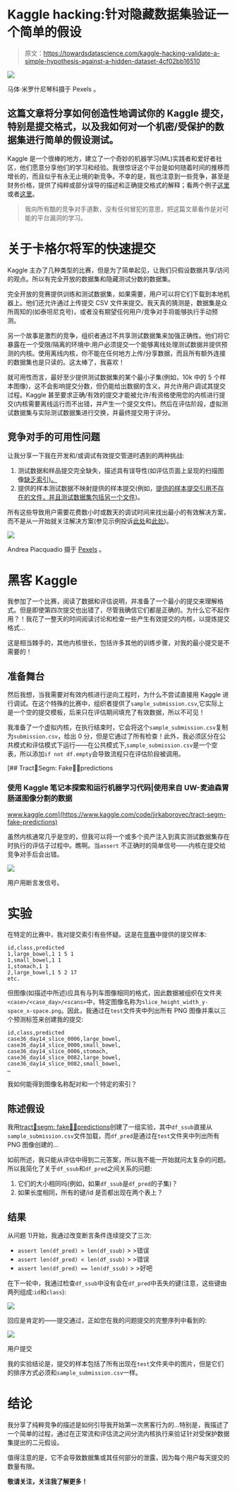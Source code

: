 # Kaggle hacking:针对隐藏数据集验证一个简单的假设

> 原文：<https://towardsdatascience.com/kaggle-hacking-validate-a-simple-hypothesis-against-a-hidden-dataset-4cf02bb16510>

![](img/2286322c48d1a0aeef83f121304fbee0.png)

马体·米罗什尼琴科摄于 Pexels 。

## 这篇文章将分享如何创造性地调试你的 Kaggle 提交，特别是提交格式，以及我如何对一个机密/受保护的数据集进行简单的假设测试。

Kaggle 是一个很棒的地方，建立了一个奇妙的机器学习(ML)实践者和爱好者社区，他们愿意分享他们的学习和经验。我很惊讶这个平台是如何随着时间的推移而增长的，而且似乎有永无止境的新竞争。不幸的是，我也注意到一些竞争，甚至是财务价格，提供了纯粹或部分误导的描述和正确提交格式的解释；看两个例子[这里](https://www.kaggle.com/competitions/birdclef-2022/discussion/309001)或者[这里](https://www.kaggle.com/competitions/uw-madison-gi-tract-image-segmentation/discussion/320908)。

> 我向所有酷的竞争对手道歉，没有任何冒犯的意思，把这篇文章看作是对可能的平台漏洞的学习。

# 关于卡格尔将军的快速提交

Kaggle 主办了几种类型的比赛，但是为了简单起见，让我们只假设数据共享/访问的观点。所以有完全开放的数据集和隐藏测试分数的数据集。

完全开放的竞赛提供训练和测试数据集，如果需要，用户可以将它们下载到本地机器上。他们还允许通过上传提交 CSV 文件来提交。我天真的猜测是，数据集是众所周知的(如泰坦尼克号)，或者没有期望任何用户/竞争对手将能够执行手动预测。

另一个故事是激烈的竞争，组织者通过不共享测试数据集来加强正确性。他们将它暴露在一个受限/隔离的环境中:用户必须提交一个能够离线处理测试数据并提供预测的内核。使用离线内核，你不能在任何地方上传/分享数据，而且所有额外连接的数据集也是只读的。这太棒了，我喜欢！

就可用性而言，最好至少提供测试数据集的某个最小子集(例如，10k 中的 5 个样本图像)，这不会影响提交分数，但仍能给出数据的含义，并允许用户调试其提交过程。Kaggle 甚至要求正确/有效的提交才能被允许/有资格使用您的内核进行提交(内核需要离线运行而不出错，并产生一个提交文件)。然后在评估阶段，虚拟测试数据集与实际测试数据集进行交换，并最终提交用于评分。

## 竞争对手的可用性问题

让我分享一下我在开发和/或调试有效提交管道时遇到的两种挑战:

1.  测试数据和样品提交完全缺失，描述具有误导性(如评估页面上呈现的扫描图像[缺乏索引)。](https://www.kaggle.com/competitions/uw-madison-gi-tract-image-segmentation/discussion/320908)
2.  提供的样本测试数据不映射提供的样本提交(例如，[提供的样本提交引用不存在的文件，并且测试数据集包括另一个文件](https://www.kaggle.com/competitions/birdclef-2022/discussion/309001))。

所有这些导致用户需要花费数小时或数天的调试时间来找出最小的有效解决方案，而不是从一开始就关注解决方案(参见示例投诉[此处](https://www.kaggle.com/competitions/uw-madison-gi-tract-image-segmentation/discussion/320541)和[此处](https://www.kaggle.com/competitions/uw-madison-gi-tract-image-segmentation/discussion/319265))。

![](img/2be41b58d6ee60057c4249164f42974a.png)

Andrea Piacquadio 摄于 [Pexels](https://www.pexels.com/photo/photo-of-a-woman-thinking-941555) 。

# 黑客 Kaggle

我参加了一个比赛，阅读了数据和评估说明，并准备了一个最小的提交来理解格式。但是即使第四次提交也出错了，尽管我确信它们都是正确的。为什么它不起作用？！我花了一整天的时间阅读讨论和检查一些产生有效提交的内核，以提炼提交格式…

这是相当棘手的，其他内核很长，包括许多其他的训练步骤，对我的最小提交是不需要的！

## 准备舞台

然后我想，当我需要对有效内核进行逆向工程时，为什么不尝试直接用 Kaggle 进行调试。在这个特殊的比赛中，组织者提供了`sample_submission.csv`,它实际上是一个空的提交模板，后来只在评估期间填充了有效数据，所以不可见！

我准备了一个虚拟内核，在执行结束时，它会将这个`sample_submission.csv`复制为`submission.csv`，给出 0 分，但是它通过了所有检查！此外，我必须区分在公共模式和评估模式下运行——在公共模式下,`sample_submission.csv`是一个空表，所以添加`if not df.empty`会导致流程只在评估阶段被调用。

[](https://www.kaggle.com/code/jirkaborovec/tract-segm-fake-predictions) [## Tract🩻Segm: Fake🏴‍☠️predictions

### 使用 Kaggle 笔记本探索和运行机器学习代码|使用来自 UW-麦迪森胃肠道图像分割的数据

www.kaggle.com](https://www.kaggle.com/code/jirkaborovec/tract-segm-fake-predictions) 

虽然内核通常几乎是空的，但我可以将一个或多个资产注入到真实测试数据集存在时执行的评估子过程中。瞧啊。当`assert` 不正确时的简单信号——内核在提交给竞争对手后会出错。

![](img/0745d22c1ccc8c722b600204126b58a2.png)

用户用断言发信号。

# 实验

在特定的比赛中，我对提交索引有些怀疑。这是在[竞赛](https://www.kaggle.com/competitions/uw-madison-gi-tract-image-segmentation)中提供的提交样本:

```
id,class,predicted
1,large_bowel,1 1 5 1
1,small_bowel,1 1
1,stomach,1 1
2,large_bowel,1 5 2 17
etc.
```

但图像(如描述中所述)应具有与列车图像相同的格式，因此数据被组织在文件夹`<case>/<case_day>/<scans>`中，特定图像名称为`slice_height_width_y-space_x-space.png`。因此，我通过在`test`文件夹中列出所有 PNG 图像并乘以三个预测标签来创建我的提交:

```
id,class,predicted
case36_day14_slice_0006,large_bowel,
case36_day14_slice_0006,small_bowel,
case36_day14_slice_0006,stomach,
case36_day14_slice_0082,large_bowel,
case36_day14_slice_0082,small_bowel,
…
```

我如何能得到图像名称配对和一个特定的索引？

## 陈述假设

我用[tract🩻segm: fake🏴‍☠️predictions](https://www.kaggle.com/code/jirkaborovec/tract-segm-fake-predictions)创建了一组实验，其中`df_ssub`直接从`sample_submission.csv`文件加载，而`df_pred`是通过在`test`文件夹中列出所有 PNG 图像创建的…

如前所述，我只能从评估中得到二元答案，所以我不能一开始就问太复杂的问题。所以我简化了关于`df_ssub`和`df_pred`之间关系的问题:

1.  它们的大小相同吗(例如，如果`df_ssub`是`df_pred`的子集)？
2.  如果长度相同，所有的键/id 是否都出现在两个表上？

## 结果

从问题 1)开始，我通过改变断言条件连续提交了三次:

*   `assert len(df_pred) > len(df_ssub)` > >错误
*   `assert len(df_pred) < len(df_ssub)` > >错误
*   `assert len(df_pred) == len(df_ssub)` > >好吧

在下一轮中，我通过检查`df_ssub`中没有会在`df_pred`中丢失的键(注意，这些键由两列组成:`id`和`class`):

![](img/a45cb9b5a80a25352896bffa7cfa9691.png)

回应是肯定的——提交通过，正如您在我的问题提交的完整序列中看到的:

![](img/c2cfbbfb4be8de0c92827323b4b296bf.png)

用户提交

我的实验结论是，提交的样本包括了所有出现在`test`文件夹中的图片，但是它们的排序方式必须和`sample_submission.csv`一样。

# 结论

我分享了纯粹竞争的描述是如何引导我开始第一次黑客行为的...特别是，我描述了一个简单的过程，通过在正常流和评估流之间分流内核执行来验证针对受保护数据集提出的二元假设。

值得注意的是，它不会导致数据集或其任何部分的泄露，因为每个用户每天提交的数量有限。

**敬请关注，关注我了解更多！**